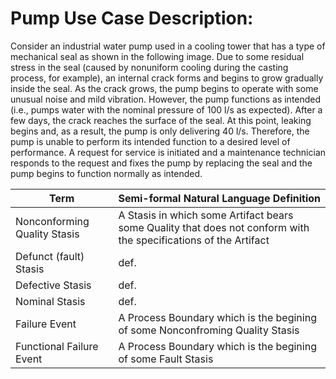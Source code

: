 # Pump Use Case Description:
Consider an industrial water pump used in a cooling tower that has a type of mechanical seal as shown in the following image. Due to some residual stress in the seal (caused by nonuniform cooling during the casting process, for example), an internal crack forms and begins to grow gradually inside the seal. As the crack grows, the pump begins to operate with some unusual noise and mild vibration. However, the pump functions as intended (i.e., pumps water with the nominal pressure of 100 l/s as expected). After a few days, the crack reaches the surface of the seal. At this point, leaking begins and, as a result, the pump is only delivering 40 l/s.  Therefore, the pump is unable to perform its intended function to a desired level of performance. A request for service is initiated and a maintenance technician responds to the request and fixes the pump by replacing the seal and the pump begins to function normally as intended. 

| Term | Semi-formal Natural Language Definition |
|--|--|
| Nonconforming Quality Stasis	| A Stasis in which some Artifact bears some Quality that does not conform with the specifications of the Artifact|
| Defunct (fault) Stasis	| def.|
| Defective Stasis	| def.|
| Nominal Stasis	| def.|
| Failure Event	|A Process Boundary which is the begining of some Nonconfroming Quality Stasis|
| Functional Failure Event	|A Process Boundary which is the begining of some Fault Stasis|
